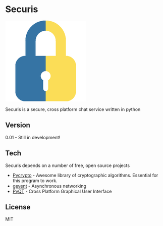 Securis
=========

 ![Securis Logo](https://raw.githubusercontent.com/jdolandev/Securis/master/lock.png) 

Securis is a secure, cross platform chat service written in python

Version
----

0.01    - Still in development!

Tech
-----------

Securis depends on a number of free, open source projects

* [Pycrypto] - Awesome library of cryptographic algorithms. Essential for this program to work.
* [gevent]   - Asynchronous networking
* [PyQT]     - Cross Platform Graphical User Interface 

License
----

MIT


[Pycrypto]:https://pypi.python.org/pypi/pycrypto
[GEvent]:http://www.gevent.org/
[Pyqt]:https://wiki.python.org/moin/PyQt
